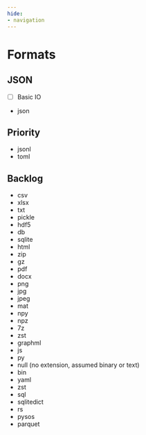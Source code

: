 ```yaml
---
hide:
- navigation
---
```


# Formats

## JSON

- [ ] Basic IO
- json

## Priority
- jsonl
- toml

## Backlog
- csv
- xlsx
- txt
- pickle
- hdf5
- db
- sqlite
- html
- zip
- gz
- pdf
- docx
- png
- jpg
- jpeg
- mat
- npy
- npz
- 7z
- zst
- graphml
- js
- py
- null (no extension, assumed binary or text)
- bin
- yaml
- zst
- sql
- sqlitedict
- rs
- pysos
- parquet